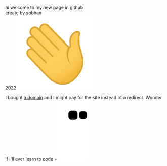 hi welcome to my new page in github <br>
create by sobhan <br>
2022
<img src="wave.gif" alt="">



 
I bought [a domain](https://xan.lol) and I might pay for the site instead of a redirect. Wonder if I'll ever learn to code 💀
[![Snake animation](https://raw.githubusercontent.com/devxan/devxan/output/github-contribution-grid-snake.svg)](https://github.com/Platane/snk)



